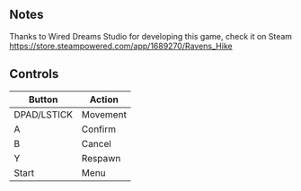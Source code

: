 ## Notes

Thanks to Wired Dreams Studio for developing this game, check it on Steam https://store.steampowered.com/app/1689270/Ravens_Hike

## Controls

| Button | Action |
|--|--| 
|DPAD/LSTICK|Movement|
|A|Confirm|
|B|Cancel|
|Y|Respawn|
|Start|Menu|


